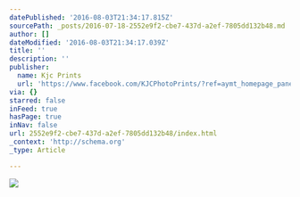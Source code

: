 ```yaml
---
datePublished: '2016-08-03T21:34:17.815Z'
sourcePath: _posts/2016-07-18-2552e9f2-cbe7-437d-a2ef-7805dd132b48.md
author: []
dateModified: '2016-08-03T21:34:17.039Z'
title: ''
description: ''
publisher:
  name: Kjc Prints
  url: 'https://www.facebook.com/KJCPhotoPrints/?ref=aymt_homepage_panel'
via: {}
starred: false
inFeed: true
hasPage: true
inNav: false
url: 2552e9f2-cbe7-437d-a2ef-7805dd132b48/index.html
_context: 'http://schema.org'
_type: Article

---
```

![](https://imgflo.herokuapp.com/graph/vahj1ThiexotieMo/dd4e1e97af8937452b026a2a984addd3/croprotate.jpg?cropheight=2830&cropwidth=4256&degrees=0&input=https%3A%2F%2Fthe-grid-user-content.s3-us-west-2.amazonaws.com%2F6b53a474-e5d7-46c6-8d23-11aa2333dd17.jpg&x=0&y=0)